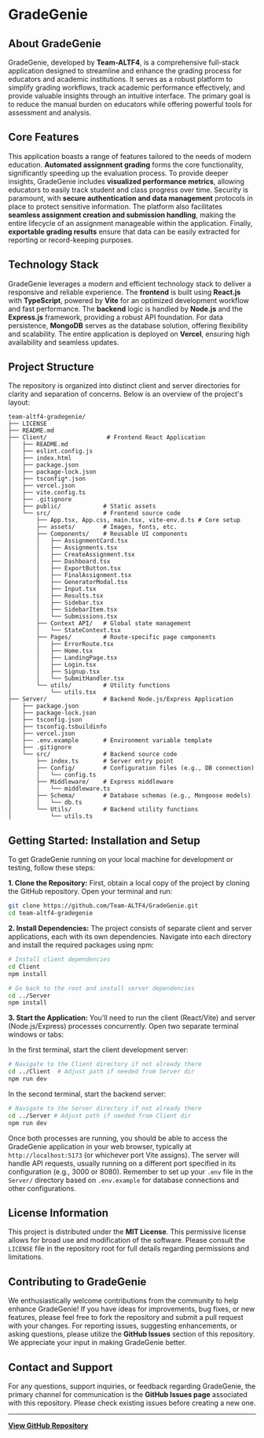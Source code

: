 # GradeGenie

## About GradeGenie

GradeGenie, developed by **Team-ALTF4**, is a comprehensive full-stack application designed to streamline and enhance the grading process for educators and academic institutions. It serves as a robust platform to simplify grading workflows, track academic performance effectively, and provide valuable insights through an intuitive interface. The primary goal is to reduce the manual burden on educators while offering powerful tools for assessment and analysis.

## Core Features

This application boasts a range of features tailored to the needs of modern education. **Automated assignment grading** forms the core functionality, significantly speeding up the evaluation process. To provide deeper insights, GradeGenie includes **visualized performance metrics**, allowing educators to easily track student and class progress over time. Security is paramount, with **secure authentication and data management** protocols in place to protect sensitive information. The platform also facilitates **seamless assignment creation and submission handling**, making the entire lifecycle of an assignment manageable within the application. Finally, **exportable grading results** ensure that data can be easily extracted for reporting or record-keeping purposes.

## Technology Stack

GradeGenie leverages a modern and efficient technology stack to deliver a responsive and reliable experience. The **frontend** is built using **React.js** with **TypeScript**, powered by **Vite** for an optimized development workflow and fast performance. The **backend** logic is handled by **Node.js** and the **Express.js** framework, providing a robust API foundation. For data persistence, **MongoDB** serves as the database solution, offering flexibility and scalability. The entire application is deployed on **Vercel**, ensuring high availability and seamless updates.

## Project Structure

The repository is organized into distinct client and server directories for clarity and separation of concerns. Below is an overview of the project's layout:

```
team-altf4-gradegenie/
├── LICENSE
├── README.md
├── Client/                 # Frontend React Application
│   ├── README.md
│   ├── eslint.config.js
│   ├── index.html
│   ├── package.json
│   ├── package-lock.json
│   ├── tsconfig*.json
│   ├── vercel.json
│   ├── vite.config.ts
│   ├── .gitignore
│   ├── public/            # Static assets
│   └── src/               # Frontend source code
│       ├── App.tsx, App.css, main.tsx, vite-env.d.ts # Core setup
│       ├── assets/        # Images, fonts, etc.
│       ├── Components/    # Reusable UI components
│       │   ├── AssignmentCard.tsx
│       │   ├── Assignments.tsx
│       │   ├── CreateAssignment.tsx
│       │   ├── Dashboard.tsx
│       │   ├── ExportButton.tsx
│       │   ├── FinalAssignment.tsx
│       │   ├── GeneratorModal.tsx
│       │   ├── Input.tsx
│       │   ├── Results.tsx
│       │   ├── Sidebar.tsx
│       │   ├── SidebarItem.tsx
│       │   └── Submissions.tsx
│       ├── Context API/   # Global state management
│       │   └── StateContext.tsx
│       ├── Pages/         # Route-specific page components
│       │   ├── ErrorRoute.tsx
│       │   ├── Home.tsx
│       │   ├── LandingPage.tsx
│       │   ├── Login.tsx
│       │   ├── Signup.tsx
│       │   └── SubmitHandler.tsx
│       └── utils/         # Utility functions
│           └── utils.tsx
├── Server/                # Backend Node.js/Express Application
│   ├── package.json
│   ├── package-lock.json
│   ├── tsconfig.json
│   ├── tsconfig.tsbuildinfo
│   ├── vercel.json
│   ├── .env.example       # Environment variable template
│   ├── .gitignore
│   └── src/               # Backend source code
│       ├── index.ts       # Server entry point
│       ├── Config/        # Configuration files (e.g., DB connection)
│       │   └── config.ts
│       ├── Middleware/    # Express middleware
│       │   └── middleware.ts
│       ├── Schema/        # Database schemas (e.g., Mongoose models)
│       │   └── db.ts
│       └── Utils/         # Backend utility functions
│           └── utils.ts
```

## Getting Started: Installation and Setup

To get GradeGenie running on your local machine for development or testing, follow these steps:

**1. Clone the Repository:**
First, obtain a local copy of the project by cloning the GitHub repository. Open your terminal and run:
```bash
git clone https://github.com/Team-ALTF4/GradeGenie.git
cd team-altf4-gradegenie
```

**2. Install Dependencies:**
The project consists of separate client and server applications, each with its own dependencies. Navigate into each directory and install the required packages using npm:
```bash
# Install client dependencies
cd Client
npm install

# Go back to the root and install server dependencies
cd ../Server
npm install
```

**3. Start the Application:**
You'll need to run the client (React/Vite) and server (Node.js/Express) processes concurrently. Open two separate terminal windows or tabs:

In the first terminal, start the client development server:
```bash
# Navigate to the Client directory if not already there
cd ../Client  # Adjust path if needed from Server dir
npm run dev
```

In the second terminal, start the backend server:
```bash
# Navigate to the Server directory if not already there
cd ../Server # Adjust path if needed from Client dir
npm run dev
```
Once both processes are running, you should be able to access the GradeGenie application in your web browser, typically at `http://localhost:5173` (or whichever port Vite assigns). The server will handle API requests, usually running on a different port specified in its configuration (e.g., 3000 or 8080). Remember to set up your `.env` file in the `Server/` directory based on `.env.example` for database connections and other configurations.

## License Information

This project is distributed under the **MIT License**. This permissive license allows for broad use and modification of the software. Please consult the `LICENSE` file in the repository root for full details regarding permissions and limitations.

## Contributing to GradeGenie

We enthusiastically welcome contributions from the community to help enhance GradeGenie! If you have ideas for improvements, bug fixes, or new features, please feel free to fork the repository and submit a pull request with your changes. For reporting issues, suggesting enhancements, or asking questions, please utilize the **GitHub Issues** section of this repository. We appreciate your input in making GradeGenie better.

## Contact and Support

For any questions, support inquiries, or feedback regarding GradeGenie, the primary channel for communication is the **GitHub Issues page** associated with this repository. Please check existing issues before creating a new one.

---

[**View GitHub Repository**](https://github.com/Team-ALTF4/GradeGenie)
